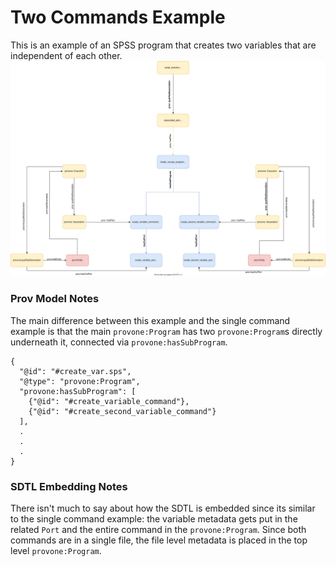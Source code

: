 # Two Commands Example

This is an example of an SPSS program that creates two variables that are independent of each other.
![](./images/prov.svg)

### Prov Model Notes
The main difference between this example and the single command example is that the main `provone:Program` has two `provone:Program`s directly underneath it, connected via `provone:hasSubProgram`.

```
{
  "@id": "#create_var.sps",
  "@type": "provone:Program",
  "provone:hasSubProgram": [
    {"@id": "#create_variable_command"},
    {"@id": "#create_second_variable_command"}
  ],
  .
  .
  .
}
```

### SDTL Embedding Notes
There isn't much to say about how the SDTL is embedded since its similar to the single command example: the variable metadata gets put in the related `Port` and the entire command in the `provone:Program`. Since both commands are in a single file, the file level metadata is placed in the top level `provone:Program`.
